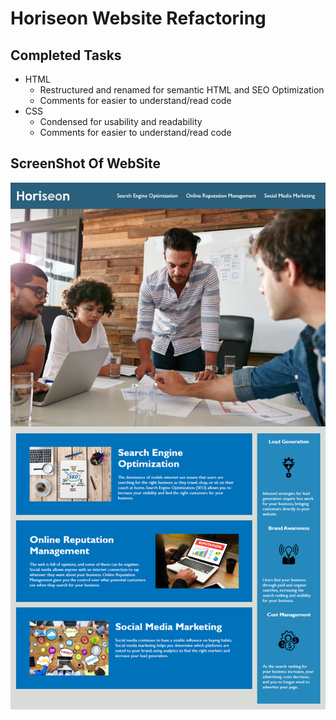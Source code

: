 # Horiseon Website Refactoring 

## Completed Tasks
* HTML
    * Restructured and renamed for semantic HTML and SEO Optimization
    * Comments for easier to understand/read code
* CSS
    * Condensed for usability and readability 
    * Comments for easier to understand/read code


## ScreenShot Of WebSite
![ScreenShot](/assets/images/Screenshot.png)
